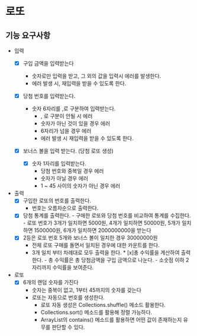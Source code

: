 # 로또

## 기능 요구사항

- 입력
    * [x] 구입 금액을 입력받는다
        - 숫자로만 입력을 받고, 그 외의 값을 입력시 에러를 발생한다.
        - 에러 발생 시, 재입력을 받을 수 있도록 한다.

    * [x] 당첨 번호를 입력받는다.
        - 숫자 6자리를 ,로 구분하여 입력받는다.
            - , 로 구분이 안될 시 에러
            - 숫자가 아닌 것이 있을 경우 에러
            - 6자리가 넘을 경우 에러
            - 에러 발생 시 재입력을 받을 수 있도록 한다.
    * [x] 보너스 볼을 입력 받는다. (당첨 로또 생성)
        * [x] 숫자 1자리를 입력받는다.
            - 당첨 번호와 중복일 경우 에러
            - 숫자가 아닐 경우 에러
            - 1 ~ 45 사이의 숫자가 아닌 경우 에러
- 출력
    * [x] 구입한 로또의 번호를 출력한다.
        - 번호는 오름차순으로 출력한다.
    * [x] 당첨 통계를 출력한다. - 구매한 로또와 당첨 번호를 비교하여 통계를 수집한다. - 로또 번호가 3개가 일치하면 5000원, 4개가 일치하면 50000원, 5개가
      일치하면 1500000원, 6개가 일치하면 2000000000을 받는다
    * [x] 2등은 로또 번호 5개와 보너스 볼이 일치한 경우 30000000원
        - 전체 로또 구매를 돌면서 일치된 경우에 대한 카운트를 한다.
        - 3개 일치 부터 차례대로 모두 출력을 한다. * [x]총 수익률을 계산하여 출력한다. - 총 수익률은 총 당첨금액을 구입 금액으로 나눈다. - 소숫점 이하
          2자리까지 수익률을 보여준다.
- 로또
    * [x] 6개의 랜덤 숫자를 가진다
        - 숫자는 중복이 없고, 1부터 45까지의 숫자를 갖는다
        - 로또는 자동으로 번호를 생성한다.
            - 로또 자동 생성은 Collections.shuffle() 메소드 활용한다.
            - Collections.sort() 메소드를 활용해 정렬 가능하다.
            - ArrayList의 contains() 메소드를 활용하면 어떤 값이 존재하는지 유무를 판단할 수 있다.

